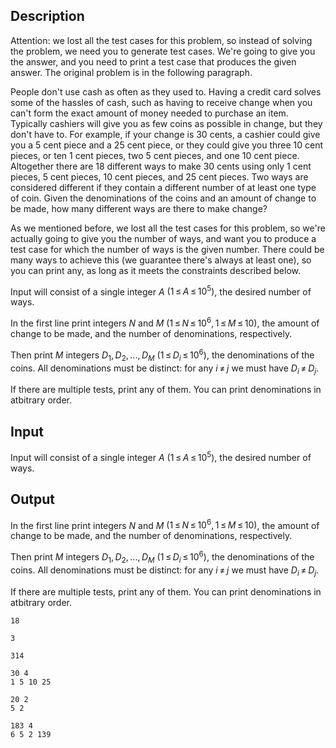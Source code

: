 ## Description

<div><p>Attention: we lost all the test cases for this problem, so instead of solving the problem, we need you to generate test cases. We're going to give you the answer, and you need to print a test case that produces the given answer. The original problem is in the following paragraph.</p><p>People don't use cash as often as they used to. Having a credit card solves some of the hassles of cash, such as having to receive change when you can't form the exact amount of money needed to purchase an item. Typically cashiers will give you as few coins as possible in change, but they don't have to. For example, if your change is 30 cents, a cashier could give you a 5 cent piece and a 25 cent piece, or they could give you three 10 cent pieces, or ten 1 cent pieces, two 5 cent pieces, and one 10 cent piece. Altogether there are 18 different ways to make 30 cents using only 1 cent pieces, 5 cent pieces, 10 cent pieces, and 25 cent pieces. Two ways are considered different if they contain a different number of at least one type of coin. Given the denominations of the coins and an amount of change to be made, how many different ways are there to make change?</p><p>As we mentioned before, we lost all the test cases for this problem, so we're actually going to give you the number of ways, and want you to produce a test case for which the number of ways is the given number. There could be many ways to achieve this (we guarantee there's always at least one), so you can print any, as long as it meets the constraints described below.</p></div><div class="input-specification"><p>Input will consist of a single integer <span class="tex-span"><i>A</i></span> <span class="tex-span">(1 ≤ <i>A</i> ≤ 10<sup class="upper-index">5</sup>)</span>, the desired number of ways.</p></div><div class="output-specification"><p>In the first line print integers <span class="tex-span"><i>N</i></span> and <span class="tex-span"><i>M</i></span> <span class="tex-span">(1 ≤ <i>N</i> ≤ 10<sup class="upper-index">6</sup>, 1 ≤ <i>M</i> ≤ 10)</span>, the amount of change to be made, and the number of denominations, respectively.</p><p>Then print <span class="tex-span"><i>M</i></span> integers <span class="tex-span"><i>D</i><sub class="lower-index">1</sub>, <i>D</i><sub class="lower-index">2</sub>, ..., <i>D</i><sub class="lower-index"><i>M</i></sub></span> <span class="tex-span">(1 ≤ <i>D</i><sub class="lower-index"><i>i</i></sub> ≤ 10<sup class="upper-index">6</sup>)</span>, the denominations of the coins. All denominations must be distinct: for any <span class="tex-span"><i>i</i> ≠ <i>j</i></span> we must have <span class="tex-span"><i>D</i><sub class="lower-index"><i>i</i></sub> ≠ <i>D</i><sub class="lower-index"><i>j</i></sub></span>.</p><p>If there are multiple tests, print any of them. You can print denominations in atbitrary order.</p></div>

## Input

<p>Input will consist of a single integer <span class="tex-span"><i>A</i></span> <span class="tex-span">(1 ≤ <i>A</i> ≤ 10<sup class="upper-index">5</sup>)</span>, the desired number of ways.</p>

## Output

<p>In the first line print integers <span class="tex-span"><i>N</i></span> and <span class="tex-span"><i>M</i></span> <span class="tex-span">(1 ≤ <i>N</i> ≤ 10<sup class="upper-index">6</sup>, 1 ≤ <i>M</i> ≤ 10)</span>, the amount of change to be made, and the number of denominations, respectively.</p><p>Then print <span class="tex-span"><i>M</i></span> integers <span class="tex-span"><i>D</i><sub class="lower-index">1</sub>, <i>D</i><sub class="lower-index">2</sub>, ..., <i>D</i><sub class="lower-index"><i>M</i></sub></span> <span class="tex-span">(1 ≤ <i>D</i><sub class="lower-index"><i>i</i></sub> ≤ 10<sup class="upper-index">6</sup>)</span>, the denominations of the coins. All denominations must be distinct: for any <span class="tex-span"><i>i</i> ≠ <i>j</i></span> we must have <span class="tex-span"><i>D</i><sub class="lower-index"><i>i</i></sub> ≠ <i>D</i><sub class="lower-index"><i>j</i></sub></span>.</p><p>If there are multiple tests, print any of them. You can print denominations in atbitrary order.</p>





```input1
18

```




```input2
3

```




```input3
314

```




```output1
30 4
1 5 10 25

```




```output2
20 2
5 2

```




```output3
183 4
6 5 2 139

```


